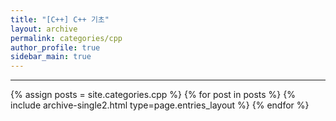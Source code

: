 ```yaml
---
title: "[C++] C++ 기초"
layout: archive
permalink: categories/cpp
author_profile: true
sidebar_main: true
---
```


<!-- 공백이 포함되어 있는 카테고리 이름의 경우 site.categories['a b c'] 이런식으로! -->

---

{% assign posts = site.categories.cpp %}
{% for post in posts %} {% include archive-single2.html type=page.entries_layout %} {% endfor %}
